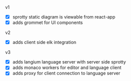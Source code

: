 v1

- [x] sprotty static diagram is viewable from react-app
- [x] adds grommet for UI components

v2

- [x] adds client side elk integration

v3

- [x] adds langium language server with server side sprotty
- [x] adds monaco workers for editor and language client
- [x] adds proxy for client connection to language server
